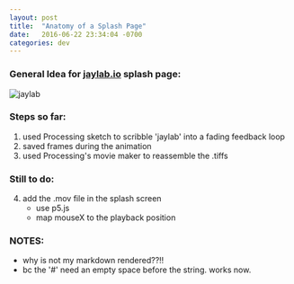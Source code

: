 ```yaml
---
layout: post
title:  "Anatomy of a Splash Page"
date:   2016-06-22 23:34:04 -0700
categories: dev
---
```


### General Idea for [jaylab.io](http://jaylab.io) splash page:
![jaylab]({{log.jaylab.io}}/assets/2016_06-jaylab_03-GIF.gif)

### Steps so far:
1. used Processing sketch to scribble 'jaylab' into a fading feedback loop
2. saved frames during the animation
3. used Processing's movie maker to reassemble the .tiffs

### Still to do:
4. add the .mov file in the splash screen
    - use p5.js
    - map mouseX to the playback position
    
    
### NOTES:
- why is not my markdown rendered??!!
- bc the '#' need an empty space before the string. works now.